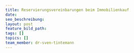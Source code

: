 ```yaml
---
title: Reservierungsvereinbarungen beim Immobilienkauf
date:
seo_beschreibung:
layout: post
feature_bild_path:
tags: []
topics: []
team_member: dr-sven-tintemann
---
```

